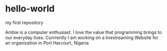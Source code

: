 # hello-world
my first repository

Ambie is a computer enthusiast. 
I love the value that programming brings to our everyday lives.
Currrently I am working on a livestreaming Website for an organization in Port Harcourt, Nigeria
